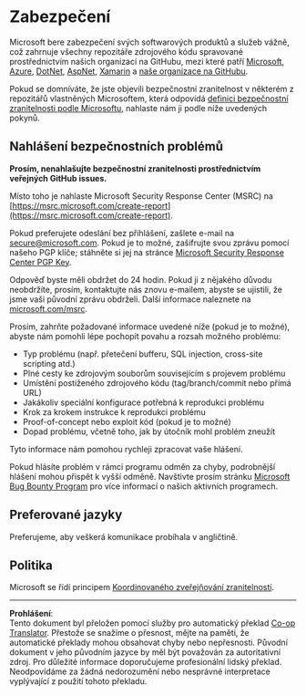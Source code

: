 <!--
CO_OP_TRANSLATOR_METADATA:
{
  "original_hash": "8587f83cfded1bfab99fda4022f4df89",
  "translation_date": "2025-08-27T20:32:51+00:00",
  "source_file": "SECURITY.md",
  "language_code": "cs"
}
-->
# Zabezpečení

Microsoft bere zabezpečení svých softwarových produktů a služeb vážně, což zahrnuje všechny repozitáře zdrojového kódu spravované prostřednictvím našich organizací na GitHubu, mezi které patří [Microsoft](https://github.com/Microsoft), [Azure](https://github.com/Azure), [DotNet](https://github.com/dotnet), [AspNet](https://github.com/aspnet), [Xamarin](https://github.com/xamarin) a [naše organizace na GitHubu](https://opensource.microsoft.com/).

Pokud se domníváte, že jste objevili bezpečnostní zranitelnost v některém z repozitářů vlastněných Microsoftem, která odpovídá [definici bezpečnostní zranitelnosti podle Microsoftu](https://docs.microsoft.com/en-us/previous-versions/tn-archive/cc751383(v=technet.10)), nahlaste nám ji podle níže uvedených pokynů.

## Nahlášení bezpečnostních problémů

**Prosím, nenahlašujte bezpečnostní zranitelnosti prostřednictvím veřejných GitHub issues.**

Místo toho je nahlaste Microsoft Security Response Center (MSRC) na [https://msrc.microsoft.com/create-report](https://msrc.microsoft.com/create-report).

Pokud preferujete odeslání bez přihlášení, zašlete e-mail na [secure@microsoft.com](mailto:secure@microsoft.com). Pokud je to možné, zašifrujte svou zprávu pomocí našeho PGP klíče; stáhněte si jej na stránce [Microsoft Security Response Center PGP Key](https://www.microsoft.com/en-us/msrc/pgp-key-msrc).

Odpověď byste měli obdržet do 24 hodin. Pokud ji z nějakého důvodu neobdržíte, prosím, kontaktujte nás znovu e-mailem, abyste se ujistili, že jsme vaši původní zprávu obdrželi. Další informace naleznete na [microsoft.com/msrc](https://www.microsoft.com/msrc).  

Prosím, zahrňte požadované informace uvedené níže (pokud je to možné), abyste nám pomohli lépe pochopit povahu a rozsah možného problému:

  * Typ problému (např. přetečení bufferu, SQL injection, cross-site scripting atd.)
  * Plné cesty ke zdrojovým souborům souvisejícím s projevem problému
  * Umístění postiženého zdrojového kódu (tag/branch/commit nebo přímá URL)
  * Jakákoliv speciální konfigurace potřebná k reprodukci problému
  * Krok za krokem instrukce k reprodukci problému
  * Proof-of-concept nebo exploit kód (pokud je to možné)
  * Dopad problému, včetně toho, jak by útočník mohl problém zneužít

Tyto informace nám pomohou rychleji zpracovat vaše hlášení.

Pokud hlásíte problém v rámci programu odměn za chyby, podrobnější hlášení mohou přispět k vyšší odměně. Navštivte prosím stránku [Microsoft Bug Bounty Program](https://microsoft.com/msrc/bounty) pro více informací o našich aktivních programech.

## Preferované jazyky

Preferujeme, aby veškerá komunikace probíhala v angličtině.

## Politika

Microsoft se řídí principem [Koordinovaného zveřejňování zranitelností](https://www.microsoft.com/en-us/msrc/cvd).

---

**Prohlášení**:  
Tento dokument byl přeložen pomocí služby pro automatický překlad [Co-op Translator](https://github.com/Azure/co-op-translator). Přestože se snažíme o přesnost, mějte na paměti, že automatické překlady mohou obsahovat chyby nebo nepřesnosti. Původní dokument v jeho původním jazyce by měl být považován za autoritativní zdroj. Pro důležité informace doporučujeme profesionální lidský překlad. Neodpovídáme za žádná nedorozumění nebo nesprávné interpretace vyplývající z použití tohoto překladu.
